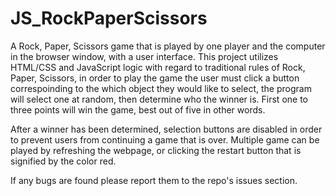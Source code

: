 # JS_RockPaperScissors

A Rock, Paper, Scissors game that is played by one player and the 
computer in the browser window, with a user interface. This 
project utilizes HTML/CSS and JavaScript logic with regard to 
traditional rules of Rock, Paper, Scissors, in order to play the 
game the user must click a button correspoinding to the which 
object they would like to select, the program will select one at 
random, then determine who the winner is. First one to three 
points will win the game, best out of five in other words.

After a winner has been determined, selection buttons are 
disabled in order to prevent users from continuing a game that is 
over. Multiple game can be played by refreshing the webpage, or 
clicking the restart button that is signified by the color red. 

If any bugs are found please report them to the repo's issues 
section.